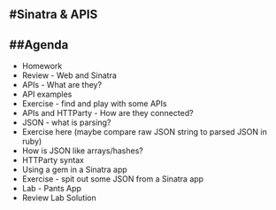 #Sinatra & APIS
---

##Agenda
---

* Homework
* Review - Web and Sinatra
* APIs - What are they?
* API examples
* Exercise - find and play with some APIs
* APIs and HTTParty - How are they connected?
* JSON - what is parsing?
* Exercise here (maybe compare raw JSON string to parsed JSON in ruby)
* How is JSON like arrays/hashes?
* HTTParty syntax
* Using a gem in a Sinatra app
* Exercise - spit out some JSON from a Sinatra app
* Lab - Pants App
* Review Lab Solution

